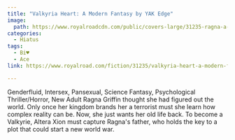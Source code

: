 ```yaml
---
title: "Valkyria Heart: A Modern Fantasy by YAK Edge"
image:
  path: https://www.royalroadcdn.com/public/covers-large/31235-ragna-a-young-girls-failure-to-become-a.jpg
categories:
  - Hiatus
tags:
  - Bi♥
  - Ace
link: https://www.royalroad.com/fiction/31235/valkyria-heart-a-modern-fantasy

---
```

Genderfluid, Intersex, Pansexual, Science Fantasy, Psychological Thriller/Horror, New Adult
Ragna Griffin thought she had figured out the world. Only once her kingdom brands her a terrorist must she learn how complex reality can be. Now, she just wants her old life back. To become a Valkyrie, Altera Xion must capture Ragna's father, who holds the key to a plot that could start a new world war.

